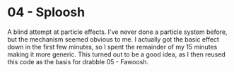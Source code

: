 # 04 - Sploosh

A blind attempt at particle effects. I've never done a particle system before, but the mechanism seemed obvious to me. I actually got the basic effect down in the first few minutes, so I spent the remainder of my 15 minutes making it more generic. This turned out to be a good idea, as I then reused this code as the basis for drabble 05 - Fawoosh.

